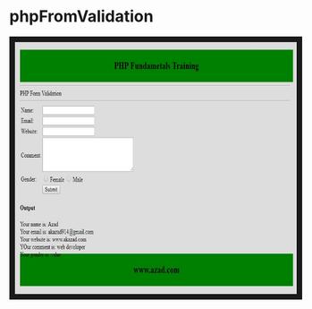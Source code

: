 # phpFromValidation

<img src="img/pic.JPG" 
alt="IMAGE ALT TEXT HERE" width="900" height="450" border="10" />
